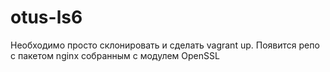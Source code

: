 # otus-ls6
Необходимо просто склонировать и сделать vagrant up. Появится репо с пакетом nginx собранным с модулем OpenSSL
